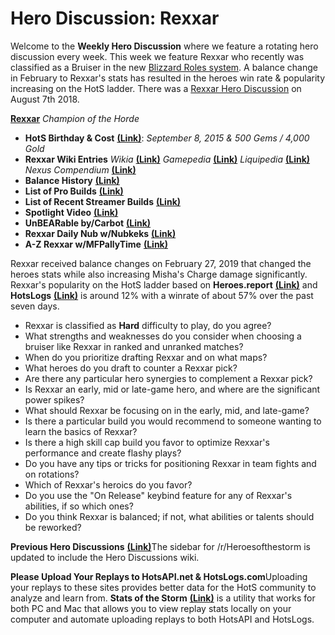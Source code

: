 # Hero Discussion: Rexxar
  
Welcome to the **Weekly Hero Discussion** where we feature a rotating hero discussion every week.  This week we feature Rexxar who recently was classified as a Bruiser in the new [Blizzard Roles system](https://heroesofthestorm.com/en-us/blog/22921910/hero-role-expansion-2019-3-18/). A balance change in February to Rexxar's stats has resulted in the heroes win rate & popularity increasing on the HotS ladder.  There was a [Rexxar Hero Discussion](https://www.reddit.com/r/heroesofthestorm/comments/95a4sy/hero_discussion_rexxar/) on August 7th 2018.  
  
[**Rexxar**](https://vignette.wikia.nocookie.net/heroesofthestorm/images/5/5e/Rexxar_champion_of_the_horde_by_mr_jack.jpg/revision/latest/scale-to-width-down/350?cb=20180129152412) *Champion of the Horde*

* **HotS Birthday & Cost** [**(Link)**](https://heroesofthestorm.gamepedia.com/List_of_heroes_by_release_date): *September 8, 2015 & 500 Gems / 4,000 Gold*
* **Rexxar Wiki Entries** *Wikia* [**(Link)**](http://heroesofthestorm.wikia.com/wiki/Rexxar) *Gamepedia* [**(Link)**](https://heroesofthestorm.gamepedia.com/Rexxar) *Liquipedia* [**(Link)**](https://liquipedia.net/heroes/Rexxar) *Nexus Compendium* [**(Link)**](http://nexuscompendium.com/hero.php?h=rexxar)
* **Balance History** [**(Link)**](https://heroespatchnotes.com/hero/rexxar.html)
* **List of Pro Builds** [**(Link)**](https://lerhond.pl/probuilds/rexxar/)
* **List of Recent Streamer Builds** [**(Link)**](https://heroesshare.net/games/hero/47) 
* **Spotlight Video** [**(Link)**](https://www.youtube.com/watch?v=7SDdVEFgczM)
* **UnBEARable by/Carbot** [**(Link)**](https://www.youtube.com/watch?v=NDSKNr6MSiw)  
* **Rexxar Daily Nub w/Nubkeks** [**(Link)**](https://www.youtube.com/watch?v=JdxJr3ixWUU)
* **A-Z Rexxar w/MFPallyTime** [**(Link)**](https://www.youtube.com/watch?v=II7I0-i_OWQ&t=16s)  
  
Rexxar received balance changes on February 27, 2019 that changed the heroes stats while also increasing Misha's Charge damage significantly.  Rexxar's popularity on the HotS ladder based on **Heroes.report** [**(Link)**](https://heroes.report/heroes/Rexxar) and **HotsLogs** [**(Link)**](https://www.hotslogs.com/Sitewide/HeroDetails?Hero=Rexxar) is around 12% with a winrate of about 57% over the past seven days.

* Rexxar is classified as **Hard** difficulty to play, do you agree?
* What strengths and weaknesses do you consider when choosing a bruiser like Rexxar in ranked and unranked matches?
* When do you prioritize drafting Rexxar and on what maps?
* What heroes do you draft to counter a Rexxar pick?
* Are there any particular hero synergies to complement a Rexxar pick?
* Is Rexxar an early, mid or late-game hero, and where are the significant power spikes?
* What should Rexxar be focusing on in the early, mid, and late-game?
* Is there a particular build you would recommend to someone wanting to learn the basics of Rexxar?
* Is there a high skill cap build you favor to optimize Rexxar's performance and create flashy plays?
* Do you have any tips or tricks for positioning Rexxar in team fights and on rotations?
* Which of Rexxar's heroics do you favor?
* Do you use the "On Release" keybind feature for any of Rexxar's abilities, if so which ones?
* Do you think Rexxar is balanced; if not, what abilities or talents should be reworked?

**Previous Hero Discussions** [**(Link)**](https://www.reddit.com/r/heroesofthestorm/wiki/herodiscussions)The sidebar for /r/Heroesofthestorm is updated to include the Hero Discussions wiki.

**Please Upload Your Replays to HotsAPI.net & HotsLogs.com**Uploading your replays to these sites provides better data for the HotS community to analyze and learn from. **Stats of the Storm** [**(Link)**](https://ebshimizu.github.io/stats-of-the-storm/) is a utility that works for both PC and Mac that allows you to view replay stats locally on your computer and automate uploading replays to both HotsAPI and HotsLogs.